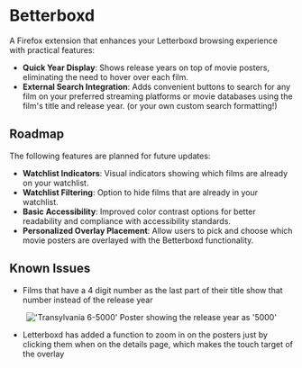 # Betterboxd
A Firefox extension that enhances your Letterboxd browsing experience with practical features:

- **Quick Year Display**: Shows release years on top of movie posters, eliminating the need to hover over each film.
- **External Search Integration**: Adds convenient buttons to search for any film on your preferred streaming platforms or movie databases using the film's title and release year. (or your own custom search formatting!)

## Roadmap
The following features are planned for future updates:

- **Watchlist Indicators**: Visual indicators showing which films are already on your watchlist.
- **Watchlist Filtering**: Option to hide films that are already in your watchlist.
- **Basic Accessibility**: Improved color contrast options for better readability and compliance with accessibility standards.
- **Personalized Overlay Placement**: Allow users to pick and choose which movie posters are overlayed with the Betterboxd functionality.
  
## Known Issues
- Films that have a 4 digit number as the last part of their title show that number instead of the release year
<p align="center">
  <img src="https://github.com/user-attachments/assets/4d0821bf-089b-417b-b866-bce28826cc7b" alt="'Transylvania 6-5000' Poster showing the release year as '5000'">
</p>

- Letterboxd has added a function to zoom in on the posters just by clicking them when on the details page, which makes the touch target of the overlay

